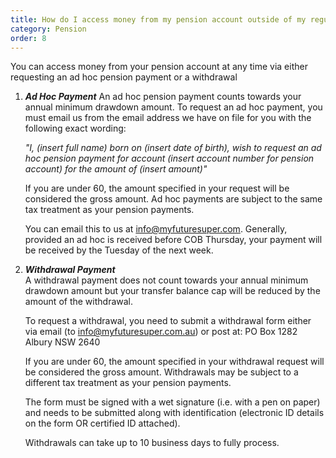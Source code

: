 ```yaml
---
title: How do I access money from my pension account outside of my regular payments?
category: Pension
order: 8
---
```


You can access money from your pension account at any time via either requesting an ad hoc pension payment or a withdrawal

1. **_Ad Hoc Payment_**
   An ad hoc pension payment counts towards your annual minimum drawdown amount. To request an ad hoc payment, you must email us from the email address we have on file for you with the following exact wording:

   _"I, (insert full name) born on (insert date of birth), wish to request an ad hoc pension payment for account (insert account number for pension account) for the amount of (insert amount)"_

   If you are under 60, the amount specified in your request will be considered the gross amount. Ad hoc payments are subject to the same tax treatment as your pension payments.

   You can email this to us at info@myfuturesuper.com. Generally, provided an ad hoc is received before COB Thursday, your payment will be received by the Tuesday of the next week.

2. **_Withdrawal Payment_**\
   A withdrawal payment does not count towards your annual minimum drawdown amount but your transfer balance cap will be reduced by the amount of the withdrawal.

   To request a withdrawal, you need to submit a withdrawal form either via email (to info@myfuturesuper.com.au) or post at:
   PO Box 1282
   Albury NSW 2640

   If you are under 60, the amount specified in your withdrawal request will be considered the gross amount. Withdrawals may be subject to a different tax treatment as your pension payments.

   The form must be signed with a wet signature (i.e. with a pen on paper) and needs to be submitted along with identification (electronic ID details on the form OR certified ID attached).

   Withdrawals can take up to 10 business days to fully process.
